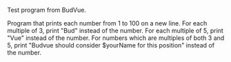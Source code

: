 Test program from BudVue. 

Program that prints each number from 1 to 100 on a new line. 
For each multiple of 3, print "Bud" instead of the number. For each multiple of 5, 
print "Vue" instead of the number. For numbers which are multiples of both 3 and 5, print 
"Budvue should consider $yourName for this position" instead of the number.

